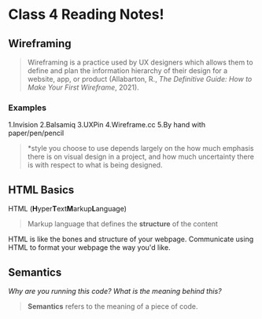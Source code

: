 # Class 4 Reading Notes!

## Wireframing

>Wireframing is a practice used by UX designers which allows them to define and plan the information hierarchy of their design for a website, app, or product (Allabarton, R., *The Definitive Guide: How to Make Your First Wireframe*, 2021).

### Examples

1.Invision
2.Balsamiq
3.UXPin
4.Wireframe.cc
5.By hand with paper/pen/pencil

>*style you choose to use depends largely on the how much emphasis there is on visual design in a project, and how much uncertainty there is with respect to what is being designed.

## HTML Basics

HTML (**H**yper**T**ext**M**arkup**L**anguage)

>Markup language that defines the **structure** of the content

HTML is like the bones and structure of your webpage. Communicate using HTML to format your webpage the way you'd like.

## Semantics

*Why are you running this code?*
*What is the meaning behind this?*

>**Semantics** refers to the meaning of a piece of code.

